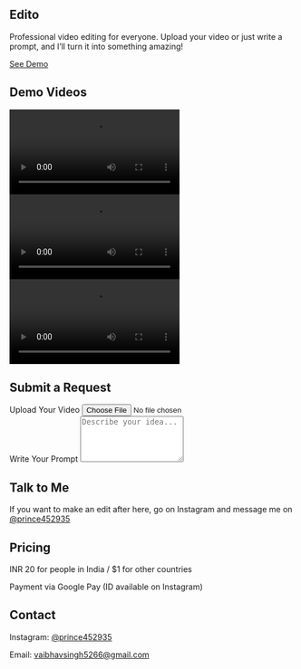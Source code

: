 <!DOCTYPE html>
<html lang="en">
<head>
  <meta charset="UTF-8" />
  <meta name="viewport" content="width=device-width, initial-scale=1.0" />
  <title>Edito - Video Editing Service</title>
  <script src="https://cdn.tailwindcss.com"></script>
  <style>
    html {
      scroll-behavior: smooth;
    }
  </style>
</head>
<body class="bg-gray-100 text-gray-800 font-sans">

  <!-- Hero Section -->
  <section class="min-h-screen flex flex-col justify-center items-center bg-black text-white text-center p-6">
    <h1 class="text-4xl md:text-6xl font-bold mb-4">Edito</h1>
    <p class="text-lg md:text-xl max-w-xl mb-6">Professional video editing for everyone. Upload your video or just write a prompt, and I’ll turn it into something amazing!</p>
    <a href="#demo" class="bg-white text-black px-6 py-3 rounded-full font-semibold hover:bg-gray-200 transition">See Demo</a>
  </section>

  <!-- Demo Section -->
  <section id="demo" class="py-16 px-4 bg-white">
    <h2 class="text-3xl font-bold text-center mb-10">Demo Videos</h2>
    <div class="grid grid-cols-1 md:grid-cols-3 gap-6 max-w-6xl mx-auto">
      <!-- Replace these video links with your own -->
      <video controls class="rounded-lg shadow" src="demo1.mp4"></video>
      <video controls class="rounded-lg shadow" src="demo2.mp4"></video>
      <video controls class="rounded-lg shadow" src="demo3.mp4"></video>
      <!-- Add up to 10 videos -->
    </div>
  </section>

  <!-- Request Section -->
  <section class="py-16 px-4 bg-gray-100">
    <h2 class="text-3xl font-bold text-center mb-10">Submit a Request</h2>
    <div class="max-w-4xl mx-auto grid md:grid-cols-2 gap-8">
      <div class="flex flex-col">
        <label class="mb-2 font-medium">Upload Your Video</label>
        <input type="file" class="p-3 rounded border border-gray-300" />
      </div>
      <div class="flex flex-col">
        <label class="mb-2 font-medium">Write Your Prompt</label>
        <textarea rows="5" class="p-3 rounded border border-gray-300" placeholder="Describe your idea..."></textarea>
      </div>
    </div>
  </section>

  <!-- Talk to Me Section -->
  <section class="py-16 px-4 bg-white text-center">
    <h2 class="text-3xl font-bold mb-6">Talk to Me</h2>
    <p class="text-lg mb-4">If you want to make an edit after here, go on Instagram and message me on 
      <a href="https://instagram.com/prince452935" class="text-blue-500 font-semibold" target="_blank">@prince452935</a>
    </p>
  </section>

  <!-- Pricing Section -->
  <section class="py-16 px-4 bg-gray-100 text-center">
    <h2 class="text-3xl font-bold mb-6">Pricing</h2>
    <p class="text-lg">INR 20 for people in India / $1 for other countries</p>
    <p class="text-sm mt-2">Payment via Google Pay (ID available on Instagram)</p>
  </section>

  <!-- Contact Section -->
  <section class="py-16 px-4 bg-black text-white text-center">
    <h2 class="text-3xl font-bold mb-6">Contact</h2>
    <p>Instagram: <a href="https://instagram.com/prince452935" target="_blank" class="text-blue-400">@prince452935</a></p>
    <p>Email: <a href="mailto:vaibhavsingh5266@gmail.com" class="text-blue-400">vaibhavsingh5266@gmail.com</a></p>
  </section>

</body>
</html>
